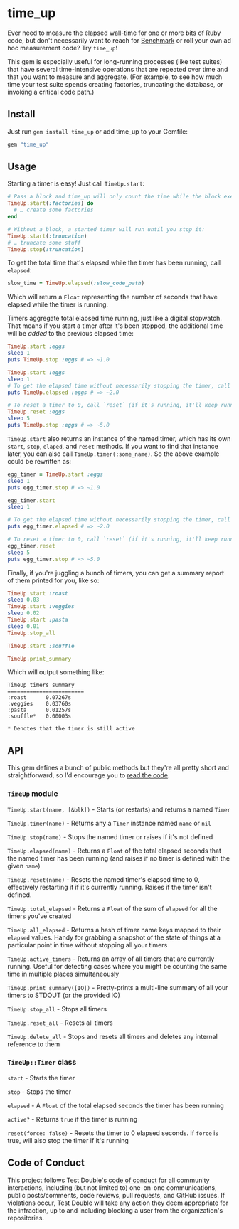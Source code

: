 # time_up

Ever need to measure the elapsed wall-time for one or more bits of Ruby code,
but don't necessarily want to reach for
[Benchmark](https://ruby-doc.org/stdlib-3.0.1/libdoc/benchmark/rdoc/Benchmark.html) or roll your own ad hoc measurement code?
Try `time_up`!

This gem is especially useful for long-running processes (like test suites) that
have several time-intensive operations that are repeated over time and that you
want to measure and aggregate. (For example, to see how much time your
test suite spends creating factories, truncating the database, or invoking a
critical code path.)

## Install

Just run `gem install time_up` or add time_up to your Gemfile:

```ruby
gem "time_up"
```

## Usage

Starting a timer is easy! Just call `TimeUp.start`:

```ruby
# Pass a block and time_up will only count the time while the block executes:
TimeUp.start(:factories) do
  # … create some factories
end

# Without a block, a started timer will run until you stop it:
TimeUp.start(:truncation)
# … truncate some stuff
TimeUp.stop(:truncation)
```

To get the total time that's elapsed while the timer has been running, call
`elapsed`:

```ruby
slow_time = TimeUp.elapsed(:slow_code_path)
```

Which will return a `Float` representing the number of seconds that have elapsed
while the timer is running.

Timers aggregate total elapsed time running, just like a digital stopwatch. That
means if you start a timer after it's been stopped, the additional time will be
_added_ to the previous elapsed time:

```ruby
TimeUp.start :eggs
sleep 1
puts TimeUp.stop :eggs # => ~1.0

TimeUp.start :eggs
sleep 1
# To get the elapsed time without necessarily stopping the timer, call `elapsed`
puts TimeUp.elapsed :eggs # => ~2.0

# To reset a timer to 0, call `reset` (if it's running, it'll keep running!)
TimeUp.reset :eggs
sleep 5
puts TimeUp.stop :eggs # => ~5.0
```

`TimeUp.start` also returns an instance of the named timer, which has its own
`start`, `stop`, `elaped`, and `reset` methods. If you want to find that
instance later, you can also call `TimeUp.timer(:some_name)`. So the above
example could be rewritten as:

```ruby
egg_timer = TimeUp.start :eggs
sleep 1
puts egg_timer.stop # => ~1.0

egg_timer.start
sleep 1

# To get the elapsed time without necessarily stopping the timer, call `elapsed`
puts egg_timer.elapsed # => ~2.0

# To reset a timer to 0, call `reset` (if it's running, it'll keep running!)
egg_timer.reset
sleep 5
puts egg_timer.stop # => ~5.0
```

Finally, if you're juggling a bunch of timers, you can get a summary report of
them printed for you, like so:

```ruby
TimeUp.start :roast
sleep 0.03
TimeUp.start :veggies
sleep 0.02
TimeUp.start :pasta
sleep 0.01
TimeUp.stop_all

TimeUp.start :souffle

TimeUp.print_summary
```

Which will output something like:

```
TimeUp timers summary
========================
:roast   	0.07267s
:veggies 	0.03760s
:pasta   	0.01257s
:souffle*	0.00003s

* Denotes that the timer is still active
```

## API

This gem defines a bunch of public methods but they're all pretty short and
straightforward, so I'd encourage you to [read the code](/lib/time_up.rb).

### `TimeUp` module

`TimeUp.start(name, [&blk])` - Starts (or restarts) and returns a named `Timer`

`TimeUp.timer(name)` - Returns any a `Timer` instance named `name` or `nil`

`TimeUp.stop(name)` - Stops the named timer or raises if it's not defined

`TimeUp.elapsed(name)` - Returns a `Float` of the total elapsed seconds that the
named timer has been running (and raises if no timer is defined with the given
`name`)

`TimeUp.reset(name)` - Resets the named timer's elapsed time to 0, effectively
restarting it if it's currently running. Raises if the timer isn't defined.

`TimeUp.total_elapsed` - Returns a `Float` of the sum of `elapsed` for all the
timers you've created

`TimeUp.all_elapsed` - Returns a hash of timer name keys mapped to their
`elapsed` values. Handy for grabbing a snapshot of the state of things at a
particular point in time without stopping all your timers

`TimeUp.active_timers` - Returns an array of all timers that are currently
running. Useful for detecting cases where you might be counting the same time in
multiple places simultaneously

`TimeUp.print_summary([IO])` - Pretty-prints a multi-line summary of all your
timers to STDOUT (or the provided IO)

`TimeUp.stop_all` - Stops all timers

`TimeUp.reset_all` - Resets all timers

`TimeUp.delete_all` - Stops and resets all timers and deletes any internal
reference to them

### `TimeUp::Timer` class

`start` - Starts the timer

`stop` - Stops the timer

`elapsed` - A `Float` of the total elapsed seconds the timer has been running

`active?` - Returns `true` if the timer is running

`reset(force: false)` - Resets the timer to 0 elapsed seconds. If `force` is
true, will also stop the timer if it's running

## Code of Conduct

This project follows Test Double's [code of
conduct](https://testdouble.com/code-of-conduct) for all community interactions,
including (but not limited to) one-on-one communications, public posts/comments,
code reviews, pull requests, and GitHub issues. If violations occur, Test Double
will take any action they deem appropriate for the infraction, up to and
including blocking a user from the organization's repositories.



